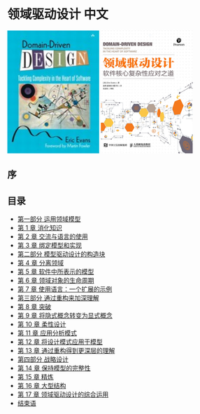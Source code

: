 # 领域驱动设计 中文

<div style="margin: 0 auto;">
  <img src="./cover_en.jpg" width="210px" height="280px" />
  <img src="./cover_zh.jpg" width="210px" height="280px" />
</div>

## 序

## 目录

- [第一部分 运用领域模型](part1.md)
- [第 1 章 消化知识](ch1.md)
- [第 2 章 交流与语言的使用](ch2.md)
- [第 3 章 绑定模型和实现](ch3.md)
- [第二部分 模型驱动设计的构造块](part2.md)
- [第 4 章 分离领域](ch4.md)
- [第 5 章 软件中所表示的模型](ch5.md)
- [第 6 章 领域对象的生命周期](ch6.md)
- [第 7 章 使用语言：一个扩展的示例](ch7.md)
- [第三部分 通过重构来加深理解](part3.md)
- [第 8 章 突破](ch8.md)
- [第 9 章 将隐式概念转变为显式概念](ch9.md)
- [第 10 章 柔性设计](ch10.md)
- [第 11 章 应用分析模式](ch11.md)
- [第 12 章 将设计模式应用于模型](ch12.md)
- [第 13 章 通过重构得到更深层的理解](ch13.md)
- [第四部分 战略设计](part4.md)
- [第 14 章 保持模型的完整性](ch14.md)
- [第 15 章 精炼](ch15.md)
- [第 16 章 大型结构](ch16.md)
- [第 17 章 领域驱动设计的综合运用](ch17.md)
- [结束语](conclusion.md)
